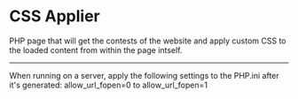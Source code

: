 # CSS Applier

PHP page that will get the contests of the website and apply custom CSS to the loaded content from within the page intself.

---

When running on a server, apply the following settings to the PHP.ini after it's generated:
allow_url_fopen=0 to allow_url_fopen=1